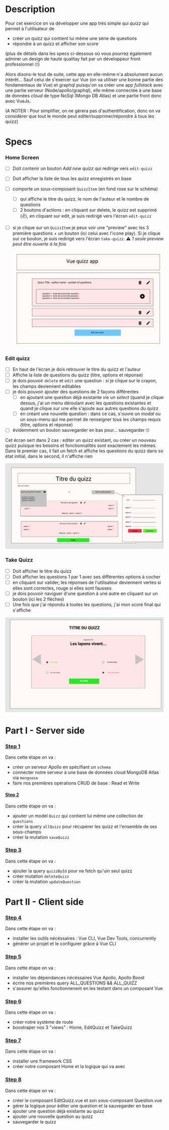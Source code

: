 # Description
Pour cet exercice on va développer une app très simple qui *quizz* qui permet à l'utilisateur de
- créer un quizz qui contient lui même une série de questions
- répondre à un quizz et afficher son score

(plus de détails dans les specs ci-dessous où vous pourrez également admirer
un design de haute qualitay fait par un développeur front professionnel 🙄)

Alors disons-le tout de suite, cette app en elle-même n'a absolument aucun intérêt...
Sauf celui de s'exercer sur Vue (on va utiliser une bonne partie des fondamentaux de Vue)
et graphql puisqu'on va créer une app *fullstack* avec une partie serveur (Node/apollo/graphql), elle même
connectée à une base de données *cloud* de type NoSql (Mongo DB Atlas) et une partie front donc avec VueJs.

(A NOTER : Pour simplifier, on ne gèrera pas d'authentification, donc on va considérer que tout le monde peut editer/supprimer/répondre
à tous les quizz)

# Specs

### Home Screen

- [ ]  Doit contenir un bouton *Add new quizz* qui redirige vers `edit-quizz`
- [ ]  Doit afficher la liste de tous les quizz enregistrés en base
- [ ]  comporte un sous-composant `QuizzItem` (en fond rose sur le schéma)
    - [ ]  qui affiche le titre du quizz, le nom de l'auteur et le nombre de questions
    - [ ]  2 boutons d'actions : en cliquant sur delete, le quizz est supprimé (✌), en cliquant sur edit, je suis redirigé vers l'écran `edit-quizz`
- [ ]  si je clique sur un `QuizzItem` je peux voir une "preview" avec les 3 première questions  + un bouton (ici celui avec l'icone play). Si je clique sur ce bouton, je suis redirigé vers l'écran `take-quizz`. ⚠️ *1 seule preview peut être ouverte à la fois*

    ![Components%20specs/HomeScreen.png](./doc/assets/HomeScreen.png)

### Edit quizz

- [ ]  En haut de l'écran je dois retrouver le titre du quizz et l'auteur
- [ ]  Affiche la liste de questions du quizz (titre, options et réponse)
- [ ]  je dois pouvoir `delete` et `edit` une question : si je clique sur le crayon, les champs deviennent editables
- [ ]  je dois pouvoir ajouter des questions de 2 façons différentes
    - [ ]  en ajoutant une question déjà existante vie un *select* (quand je clique dessus, j'ai un menu déroulant avec les questions existantes et quand je clique sur une elle s'ajoute aux autres questions du quizz
    - [ ]  en créant une nouvelle question : dans ce cas, s'ouvre un *modal* ou un sous-menu qui me permet de renseigner tous les champs requis (titre, options et réponse)
- [ ]  évidemment un bouton sauvegarder en bas pour... sauvegarder 🙄

Cet écran sert dans 2 cas : editer un quizz existant, ou créer un nouveau quizz puisque les besoins et fonctionnalités sont exactement les mêmes. Dans le premier cas, il fait un fetch et affiche les questions du quizz dans so état initial, dans le second, il n'affiche rien

![Components%20specs/edit-quizz.png](./doc/assets/edit-quizz.png)

### Take Quizz

- [ ]  Doit afficher le titre du quizz
- [ ]  Doit afficher les questions 1 par 1 avec ses différentes options à cocher
- [ ]  en cliquant sur valider, les réponses de l'utilisateur deviennent vertes si elles sont correctes, rouge si elles sont fausses
- [ ]  je dois pouvoir naviguer d'une question à une autre en cliquant sur un bouton (ici les 2 flèches)
- [ ]  Une fois que j'ai répondu à toutes les questions, j'ai mon score final qui s'affiche

![Components%20specs/takeQuizz.png](./doc/assets/takeQuizz.png)



# Part I - Server side

### [Step 1](./doc/step1.md)

Dans cette étape on va :

- créer un serveur Apollo en spécifiant un `schema`
- connecter notre serveur à une base de données cloud MongoDB Atlas via `mongoose`
- faire nos premières opérations CRUD de base : Read et Write

#### [Step 2](./doc/step2.md)

Dans cette étape on va :

- ajouter un model `Quizz` qui contient lui même une collection de `questions`
- créer la query `allQuizz` pour récupérer les quizz et l'ensemble de ses sous-champs
- créer la mutation `saveQuizz`

### [Step 3](./doc/step3.md)

Dans cette étape on va :

- ajouter la query `quizzById` pour ne fetch qu'uin seul quizz
- créer mutation `deleteQuizz`
- créer la mutation `updateQuestion`


# Part II - Client side

### [Step 4](./doc/step4.md)

Dans cette étape on va :

- installer les outils nécéssaires : Vue CLI, Vue Dev Tools, concurrently
- générer un projet et le configurer grâce à Vue CLI



### [Step 5](./doc/step5.md)

Dans cette étape on va :

- installer les dépendances nécéssaires Vue Apollo, Apollo Boost
- écrire nos premières query ALL_QUESTIONS && ALL_QUIZZ
- s'assurer qu'elles fonctionnenent en les testant dans un composant Vue

### [Step 6](./doc/step6.md)

Dans cette étape on va :

- créer notre système de route
- boostraper nos 3 "views" : Home, EditQuizz et TakeQuizz

### [Step 7](./doc/step7.md)

Dans cette étape on va :

- installer une framework CSS
- créer notre composant Home et la logique qui va avec


### [Step 8](./doc/step8.md)

Dans cette étape on va :

- créer le composant EditQuizz.vue et son sous-composant Question.vue
- gérer la logique pour éditer une question et la sauvegarder en base
- ajouter une question déjà existante au quizz
- ajouter une nouvelle question au quizz
- sauvegarder le quizz
